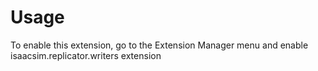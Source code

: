 # Usage

To enable this extension, go to the Extension Manager menu and enable isaacsim.replicator.writers extension
